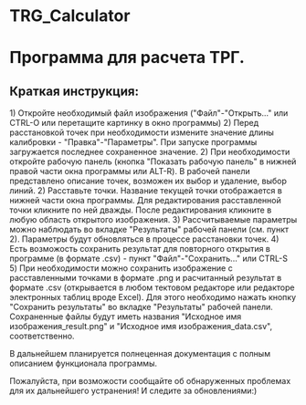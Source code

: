 # TRG_Calculator

<h1>Программа для расчета ТРГ.</h1>

<h2>Краткая инструкция:</h2>
1) Откройте необходимый файл изображения ("Файл"-"Открыть..." или CTRL-O или перетащите картинку в окно программы)
2) Перед расстановкой точек при необходимости измените значение длины калибровки - "Правка"-"Параметры". При запуске программы загружается последнее сохраненное значение.
2) При необходимости откройте рабочую панель (кнопка "Показать рабочую панель" в нижней правой части окна программы или ALT-R).  В рабочей панели представлено описание точек, возможен их выбор и удаление, выбор линий.
2) Расставьте точки. Название текущей точки отображается в нижней части окна программы. Для редактирования расставленной точки кликните по ней дважды.   После редактирования кликните в любую область открытого изображения.
3) Рассчитываемые параметры можно наблюдать во вкладке "Результаты" рабочей панели (см. пункт 2). Параметры будут обновляться в процессе расстановки точек.
4) Есть возможость сохранить результат для повторного открытия в программе (в формате .csv) - пункт "Файл"-"Сохранить..." или CTRL-S
5) При необходимости можно сохранить изображение с расставленными точками в формате .png и расчитанный результат в формате .csv (открывается в любом тектовом редакторе или редакторе электронных таблиц вроде Excel).  Для этого необходимо нажать кнопку "Сохранить результаты" во вкладке "Результаты" рабочей панели.  Сохраненные файлы будут иметь названия "Исходное имя изображения_result.png" и "Исходное имя изображения_data.csv", соответственно.

В дальнейшем планируется полнеценная документация с полным описанием функционала программы.

Пожалуйста, при возможости сообщайте об обнаруженных проблемах для их дальнейшего устранения! И следите за обновлениями:)